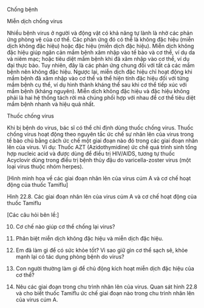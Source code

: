 Chống bệnh

Miễn dịch chống virus

Nhiều bệnh virus ở người và động vật có khả năng tự lành là nhờ các phản ứng phòng vệ của cơ thể. Các phản ứng đó có thể là không đặc hiệu (miễn dịch không đặc hiệu) hoặc đặc hiệu (miễn dịch đặc hiệu). Miễn dịch không đặc hiệu giúp ngăn cản mầm bệnh xâm nhập vào tế bào và cơ thể, ví dụ da và niêm mạc; hoặc tiêu diệt mầm bệnh khi đã xâm nhập vào cơ thể, ví dụ đại thực bào. Tuy nhiên, đây là các phản ứng chung đối với tất cả các mầm bệnh nên không đặc hiệu. Ngược lại, miễn dịch đặc hiệu chỉ hoạt động khi mầm bệnh đã xâm nhập vào cơ thể và thể hiện tính đặc hiệu đối với từng mầm bệnh cụ thể, ví dụ hình thành kháng thể sau khi cơ thể tiếp xúc với mầm bệnh (kháng nguyên). Miễn dịch không đặc hiệu và đặc hiệu không phải là hai hệ thống tách rời mà chúng phối hợp với nhau để cơ thể tiêu diệt mầm bệnh nhanh và hiệu quả nhất.

Thuốc chống virus

Khi bị bệnh do virus, bác sĩ có thể chỉ định dùng thuốc chống virus. Thuốc chống virus hoạt động theo nguyên tắc ức chế sự nhân lên của virus trong tế bào chủ bằng cách ức chế một giai đoạn nào đó trong các giai đoạn nhân lên của virus. Ví dụ: Thuốc AZT (Azidothymidine) ức chế quá trình sinh tổng hợp nucleic acid và được dùng để điều trị HIV/AIDS, tương tự thuốc Acyclovir dùng trong điều trị bệnh thủy đậu do varicella-zoster virus (một loại virus thuộc nhóm herpes).

[Hình minh họa về các giai đoạn nhân lên của virus cúm A và cơ chế hoạt động của thuốc Tamiflu]

Hình 22.8. Các giai đoạn nhân lên của virus cúm A và cơ chế hoạt động của thuốc Tamiflu

[Các câu hỏi bên lề:]

10. Cơ chế nào giúp cơ thể chống lại virus?

11. Phân biệt miễn dịch không đặc hiệu và miễn dịch đặc hiệu.

2. Em đã làm gì để có sức khỏe tốt? Vì sao giữ gìn cơ thể sạch sẽ, khỏe mạnh lại có tác dụng phòng bệnh do virus?

3. Con người thường làm gì để chủ động kích hoạt miễn dịch đặc hiệu của cơ thể?

12. Nêu các giai đoạn trong chu trình nhân lên của virus. Quan sát hình 22.8 và cho biết thuốc Tamiflu ức chế giai đoạn nào trong chu trình nhân lên của virus cúm A.